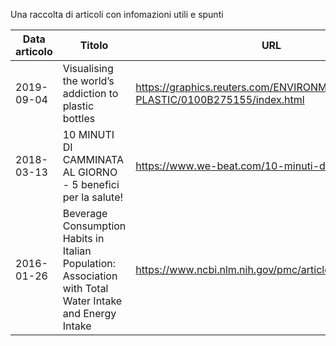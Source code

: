Una raccolta di articoli con infomazioni utili e spunti

|Data articolo|Titolo|URL|
|---|---|---|
|2019-09-04|Visualising the world’s addiction to plastic bottles|<https://graphics.reuters.com/ENVIRONMENT-PLASTIC/0100B275155/index.html>|
|2018-03-13|10 MINUTI DI CAMMINATA AL GIORNO - 5 benefici per la salute!|<https://www.we-beat.com/10-minuti-di-camminata/>|
|2016-01-26|Beverage Consumption Habits in Italian Population: Association with Total Water Intake and Energy Intake|<https://www.ncbi.nlm.nih.gov/pmc/articles/PMC5133062>|
